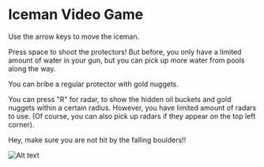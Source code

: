 # Iceman Video Game #

Use the arrow keys to move the iceman.   

Press space to shoot the protectors! But before, you only have a limited amount of water in your gun, but you can pick up more water from pools along the way.  

You can bribe a regular protector with gold nuggets.  

You can press "R" for radar, to show the hidden oil buckets and gold nuggets within a certain radius. However, you have limited amount of radars to use. (Of course, you can also pick up radars if they appear on the top left corner).   

Hey, make sure you are not hit by the falling boulders!!   

![Alt text](IcemanCodes/screenShot.png?raw=true "ScreenShot")
